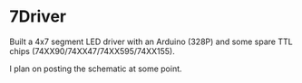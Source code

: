 # 7Driver

Built a 4x7 segment LED driver with an Arduino (328P) and some spare TTL chips (74XX90/74XX47/74XX595/74XX155).

I plan on posting the schematic at some point.
